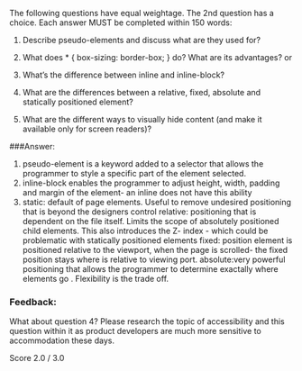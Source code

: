 The following questions have equal weightage. The 2nd question has a choice. Each answer MUST be completed within 150 words:

1. Describe pseudo-elements and discuss what are they used for?


2. What does * { box-sizing: border-box; } do? What are its advantages?
or
2. What’s the difference between inline and inline-block?


3. What are the differences between a relative, fixed, absolute and statically positioned element?

4. What are the different ways to visually hide content (and make it available only for screen readers)?


###Answer:
1. pseudo-element is a keyword added to a selector that allows the programmer to style a specific 
part of the element selected.  
2. inline-block enables the programmer to adjust height, width, padding and margin of the element- an inline does not have this ability 
3.  static: default of page elements.  Useful to remove undesired positioning that is beyond the designers control
    relative: positioning that is dependent on the file itself. Limits the scope of absolutely positioned child elements.    This also introduces the Z- index - which could be problematic with statically positioned elements
    fixed: position element is positioned relative to the viewport, when the page is scrolled- the fixed position stays where is relative to viewing port. 
    absolute:very powerful positioning that allows the programmer to determine exactally where elements go . Flexibility is the trade off. 

### Feedback:

What about question 4?  Please research the topic of accessibility and this question within it as product developers are much more sensitive to accommodation these days.

Score 2.0 / 3.0
